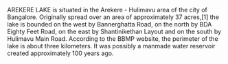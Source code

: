 AREKERE LAKE is situated in the Arekere - Hulimavu area of the city of Bangalore. Originally spread over an area of approximately 37 acres,[1] the lake is bounded on the west by Bannerghatta Road, on the north by BDA Eighty Feet Road, on the east by Shantinikethan Layout and on the south by Hulimavu Main Road. According to the BBMP website, the perimeter of the lake is about three kilometers. It was possibly a manmade water reservoir created approximately 100 years ago.
